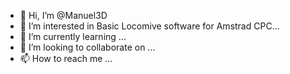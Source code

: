 - 👋 Hi, I’m @Manuel3D
- 👀 I’m interested in Basic Locomive software for Amstrad CPC...
- 🌱 I’m currently learning ...
- 💞️ I’m looking to collaborate on ...
- 📫 How to reach me ...

<!---
Manuel3D/Manuel3D is a ✨ special ✨ repository because its `README.md` (this file) appears on your GitHub profile.
You can click the Preview link to take a look at your changes.
--->
